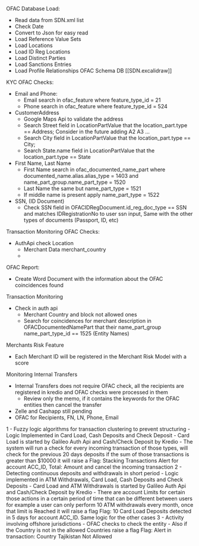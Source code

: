 OFAC Database Load: 
- Read data from SDN.xml list
- Check Date 
- Convert to Json for easy read 
- Load Reference Value Sets
- Load Locations 
- Load ID Reg Locations
- Load Distinct Parties
- Load Sanctions Entries
- Load Profile Relationships
OFAC Schema DB [[SDN.excalidraw]]

KYC OFAC Checks:
- Email and Phone:
	- Email search in ofac_feature where feature_type_id = 21
	- Phone search in ofac_feature where feature_type_id = 524
- CustomerAddress
	- Google Maps Api to validate the address
	- Search Street field in LocationPartValue that the location_part.type == Address; Consider in the future adding A2 A3 ...
	- Search City field in LocationPartValue that the location_part.type == City;
	- Search State.name field in LocationPartValue that the location_part.type == State
- First Name, Last Name
	- First Name search in ofac_documented_name_part where documented_name.alias.alias_type = 1403 and name_part_group.name_part_type = 1520
	- Last Name the same but name_part_type = 1521
	- If middle name is present apply name_part_type = 1522
- SSN, (ID Document)
	- Check SSN field in OFACIDRegDocument.id_reg_doc_type == SSN and matches IDRegistrationNo to user ssn input, Same with the other types of documents (Passport, ID, etc)

Transaction Monitoring OFAC Checks:
- AuthApi check Location 
	- Merchant Data merchant_country 
	- 
	
OFAC Report:
-  Create Word Document with the information about the OFAC coincidences found 

Transaction Monitoring
- Check in auth api
	- Merchant Country and block not allowed ones
	- Search for coincidences for merchant description in OFACDocumentedNamePart that their name_part_group name_part_type_id == 1525 (Entity Names)

Merchants Risk Feature
- Each Merchant ID will be registered in the Merchant Risk Model with a score 

Monitoring Internal Transfers
- Internal Transfers does not require OFAC check, all the recipients are registered in kredio and OFAC checks were processed in them
	- Review only the memo, if it contains the keywords for the OFAC entities then cancel the transfer 
- Zelle and Cashapp still pending
- OFAC for Recipients, FN, LN, Phone, Email

1 - Fuzzy logic algorithms for transaction clustering to prevent structuring
	- Logic Implemented in Card Load, Cash Deposits and Check Deposit
	- Card Load is started by Galileo Auth Api and Cash/Check Deposit by Kredio
	- The system will run a check for every incoming transaction of those types, will check for the previous 20 days deposits if the sum of those transactions is greater than $10000 it will raise a Flag: Stacking Transactions Alert for account ACC_ID, Total: Amount and cancel the incoming transaction
2 - Detecting continuous deposits and withdrawals in short period
	 - Logic implemented in ATM Withdrawals, Card Load, Cash Deposits and Check Deposits
	 - Card Load and ATM Withdrawals is started by Galileo Auth Api and Cash/Check Deposit by Kredio
	 - There are account Limits for certain those actions in a certain period of time that can be different between users for example a user can only perform 10 ATM withdrawals every month, once that limit is Reached it will raise a flag Flag: 10 Card Load Deposits detected in 5 days for account ACC_ID. Same logic for the other cases
3 - Activity involving offshore jurisdictions
	   - OFAC checks to check the entity 
	   - Also if the Country is not in the allowed Countries raise a flag Flag: Alert in transaction: Country Tajikistan Not Allowed